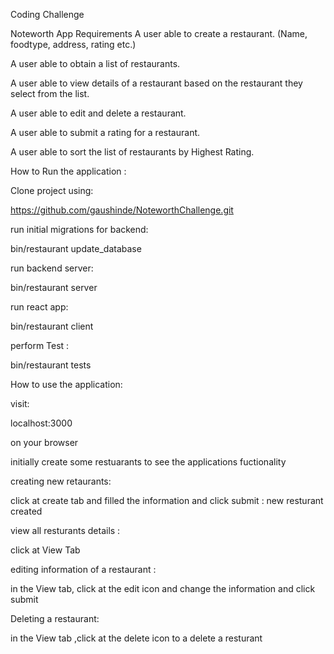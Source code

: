 Coding Challenge

Noteworth App Requirements
A user able to create a restaurant. (Name, foodtype, address, rating etc.)

A user able to obtain a list of restaurants.

A user able to view details of a restaurant based on the restaurant they select from the list.

A user able to edit and delete a restaurant.

A user able to submit a rating for a restaurant.

A user able to sort the list of restaurants by Highest Rating.

How to Run the application :

Clone project using:

https://github.com/gaushinde/NoteworthChallenge.git

run initial migrations for backend:

bin/restaurant update_database

run backend server: 

bin/restaurant server

run react app:

bin/restaurant client

perform Test :

bin/restaurant tests


How to use the application:

visit:

localhost:3000

on your browser


initially create some restuarants to see the applications fuctionality

creating new retaurants:

click at create tab and filled the information and click submit : new resturant created

view all resturants details :

click at View Tab

editing information of a restaurant :

in the View tab, click at the edit icon and change the information and click submit

Deleting a restaurant:

in the View tab ,click at the delete icon to a delete a resturant






